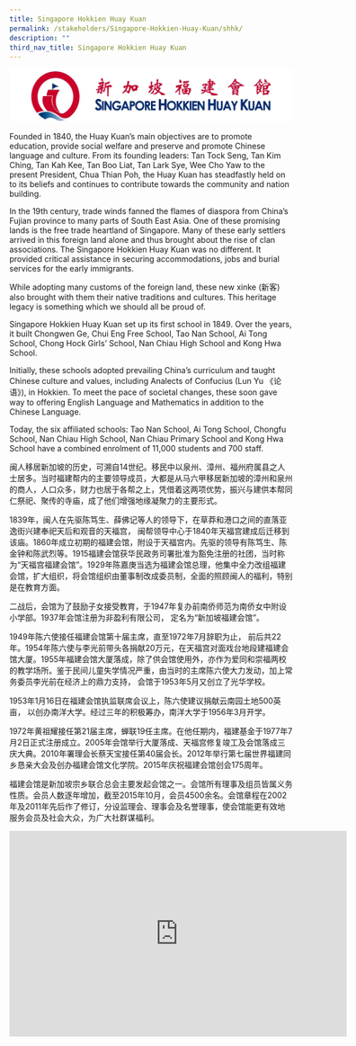 ```yaml
---
title: Singapore Hokkien Huay Kuan
permalink: /stakeholders/Singapore-Hokkien-Huay-Kuan/shhk/
description: ""
third_nav_title: Singapore Hokkien Huay Kuan
---
```

![](/images/SHHK_icon.jpeg)

Founded in 1840, the Huay Kuan’s main objectives are to promote education, provide social welfare and preserve and promote Chinese language and culture. From its founding leaders: Tan Tock Seng, Tan Kim Ching, Tan Kah Kee, Tan Boo Liat, Tan Lark Sye, Wee Cho Yaw to the present President, Chua Thian Poh, the Huay Kuan has steadfastly held on to its beliefs and continues to contribute towards the community and nation building.  

  

In the 19th century, trade winds fanned the flames of diaspora from China’s Fujian province to many parts of South East Asia. One of these promising lands is the free trade heartland of Singapore. Many of these early settlers arrived in this foreign land alone and thus brought about the rise of clan associations. The Singapore Hokkien Huay Kuan was no different. It provided critical assistance in securing accommodations, jobs and burial services for the early immigrants.

  

While adopting many customs of the foreign land, these new xinke (新客) also brought with them their native traditions and cultures. This heritage legacy is something which we should all be proud of.

  

Singapore Hokkien Huay Kuan set up its first school in 1849. Over the years, it built Chongwen Ge, Chui Eng Free School, Tao Nan School, Ai Tong School, Chong Hock Girls’ School, Nan Chiau High School and Kong Hwa School.

  

Initially, these schools adopted prevailing China’s curriculum and taught Chinese culture and values, including Analects of Confucius (Lun Yu 《论语》), in Hokkien. To meet the pace of societal changes, these soon gave way to offering English Language and Mathematics in addition to the Chinese Language.

  

Today, the six affiliated schools: Tao Nan School, Ai Tong School, Chongfu School, Nan Chiau High School, Nan Chiau Primary School and Kong Hwa School have a combined enrolment of 11,000 students and 700 staff.&nbsp;

  

闽人移居新加坡的历史，可溯自14世纪。移民中以泉州、漳州、福州府属县之人士居多。当时福建帮内的主要领导成员，大都是从马六甲移居新加坡的漳州和泉州的商人，人口众多，财力也居于各帮之上，凭借着这两项优势，振兴与建供本帮同仁祭祀、聚传的寺庙，成了他们增强地缘凝聚力的主要形式。

  

1839年，闽人在先驱陈笃生、薛佛记等人的领导下，在草莽和港口之间的直落亚逸街兴建奉祀天后和观音的天福宫， 闽帮领导中心于1840年天福宫建成后迁移到该庙。1860年成立初期的福建会馆，附设于天福宫内。先驱的领导有陈笃生、陈金钟和陈武烈等。1915福建会馆获华民政务司署批准为豁免注册的社团，当时称为“天福宫福建会馆”。1929年陈嘉庚当选为福建会馆总理，他集中全力改组福建会馆，扩大组织，将会馆组织由董事制改成委员制，全面的照顾闽人的福利，特别是在教育方面。

  

二战后，会馆为了鼓励子女接受教育，于1947年复办前南侨师范为南侨女中附设小学部。1937年会馆注册为非盈利有限公司， 定名为“新加坡福建会馆”。

  

1949年陈六使接任福建会馆第十届主席，直至1972年7月辞职为止， 前后共22年。1954年陈六使与李光前带头各捐献20万元，在天福宫对面戏台地段建福建会馆大厦。1955年福建会馆大厦落成，除了供会馆使用外，亦作为爱同和崇福两校的教学场所。鉴于民间儿童失学情况严重，由当时的主席陈六使大力发动，加上常务委员李光前在经济上的鼎力支持， 会馆于1953年5月又创立了光华学校。

  

1953年1月16日在福建会馆执监联席会议上，陈六使建议捐献云南园土地500英亩， 以创办南洋大学。经过三年的积极筹办，南洋大学于1956年3月开学。

  

1972年黄祖耀接任第21届主席，蝉联19任主席。在他任期内，福建基金于1977年7月2日正式注册成立。2005年会馆举行大厦落成、天福宫修复竣工及会馆落成三庆大典。2010年署理会长蔡天宝接任第40届会长。2012年举行第七届世界福建同乡恳亲大会及创办福建会馆文化学院。2015年庆祝福建会馆创会175周年。

  

福建会馆是新加坡宗乡联合总会主要发起会馆之一。会馆所有理事及组员皆属义务性质。会员人数逐年增加，截至2015年10月，会员4500余名。会馆章程在2002年及2011年先后作了修订，分设监理会、理事会及名誉理事，使会馆能更有效地服务会员及社会大众，为广大社群谋福利。

<center><iframe allowfullscreen="true" height="366" width="600" frameborder="0" src="https://docs.google.com/presentation/d/e/2PACX-1vRcwjLSwVJNLVX_e671QmJ-HjbVIGLJIdSA8AEe-kuoWx79SaH9TtpqBDgZJTZe56P-7YRbdasDIh2N/embed?start=false&amp;loop=true&amp;delayms=3000"></iframe></center>